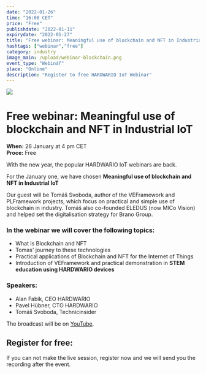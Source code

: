 ```yaml
---
date: "2022-01-26"
time: "16:00 CET"
price: "Free"
publishdate: "2022-01-11"
expirydate: "2022-01-27"
title: "Free webinar: Meaningful use of blockchain and NFT in Industrial IoT"
hashtags: ["webinar","free"]
category: industry
image_main: /upload/webinar-blockchain.png
event_type: "Webinář"
place: "Online"
description: "Register to free HARDWARIO IoT Webinar"
---
```


<div class = "row">
<div class = "col pr-30 font-17 font-lnh30">
<img class = "w-100" src = "/upload/webinar-blockchain.png"/>
<h1 class="font-weight-black font-36 font-md-46 pb-20 pb-md-30 font-md-lnh48 d-none" style = "">Free webinar: Meaningful use of blockchain and NFT in Industrial IoT</h1>

<p class = "pt-15 pb-15">
<strong>When:</strong> 26 January at 4 pm CET<br/>
<strong>Proce:</strong> Free</p>

<p class = "pb-15">With the new year, the popular HARDWARIO IoT webinars are back.</p>

<p class = "pb-25">For the January one, we have chosen <strong>Meaningful use of blockchain and NFT in Industrial IoT</strong></p> 

<p class = "pb-25">Our guest will be Tomáš Svoboda, author of the VEFramework and PLFramework projects, which focus on practical and simple use of blockchain in industry. Tomáš also co-founded ELEDUS (now MICo Vision) and helped set the digitalisation strategy for Brano Group.</p>

<h3 class = "font-weight-bold font-20 pb-10">In the webinar we will cover the following topics:</h3>
<ul class = "pb-15">
<li class = "pb-0">What is Blockchain and NFT</li>
<li class = "pb-0">Tomas' journey to these technologies</li>
<li class = "pb-0">Practical applications of Blockchain and NFT for the Internet of Things</li>
<li class = "pb-0">Introduction of VEFramework and practical demonstration in <strong>STEM education using HARDWARIO devices</strong></li>
</ul>

<h3 class = "font-weight-bold font-20 pb-10">Speakers:</h3>
<ul class = "pb-15">
<li class = "pb-0">Alan Fabik, CEO HARDWARIO</li>
<li class = "pb-0">Pavel Hübner, CTO HARDWARIO</li>
<li class = "pb-0">Tomáš Svoboda, Technicinsider</li>
</ul>

<p>The broadcast will be on <a target = "_blank" href = "https://www.youtube.com/hardwario/">YouTube</a>.

</div>
<div class = "col-12 col-md-5">
<div class = "px-10 py-20 mb-20 shadow">
<h2 class = "font-weight-black font-24 font-md-24 mb-20">Register for free:</h2>
<script charset="utf-8" type="text/javascript" src="//js.hsforms.net/forms/shell.js"></script>
<script>
jQuery(window).scroll(function() {
if (!jQuery('.hbspt-form').length) {
hbspt.forms.create({
    portalId: "5453210",
    formId: "065ae2c2-4929-4e07-bb56-9143c83ce112"
});
}
});
</script>
<p class = "font-14 font-lnh16">If you can not make the live session, register now and we will send you the recording after the event.</p>
</div>
</div>
</div>
